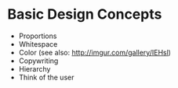 # Basic Design Concepts

* Proportions
* Whitespace
* Color (see also: http://imgur.com/gallery/IEHsl)
* Copywriting
* Hierarchy
* Think of the user

<!-- TODO -->

